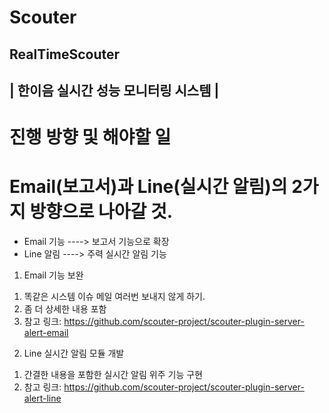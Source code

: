 # Scouter
RealTimeScouter
 ------------------------------------------
|    한이음 실시간 성능 모니터링 시스템    |
 ------------------------------------------

# 진행 방향 및 해야할 일

# Email(보고서)과 Line(실시간 알림)의 2가지 방향으로 나아갈 것.

 * Email 기능 ----> 보고서 기능으로 확장
 * Line  알림 ----> 주력 실시간 알림 기능

 1. Email 기능 보완
   1) 똑같은 시스템 이슈 메일 여러번 보내지 않게 하기.
   2) 좀 더 상세한 내용 포함
   3) 참고 링크: https://github.com/scouter-project/scouter-plugin-server-alert-email

 2. Line 실시간 알림 모듈 개발
   1) 간결한 내용을 포함한 실시간 알림 위주 기능 구현
   2) 참고 링크: https://github.com/scouter-project/scouter-plugin-server-alert-line
